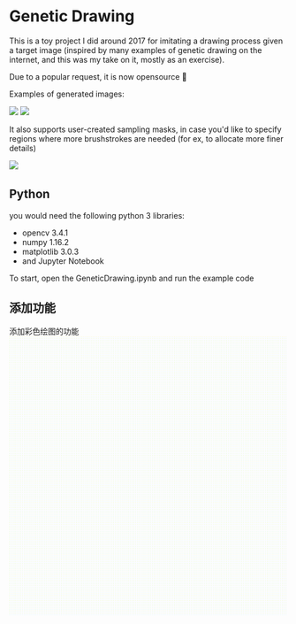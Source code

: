 <!--
 * @Author: your name
 * @Date: 2021-06-18 10:04:20
 * @LastEditTime: 2021-07-08 14:43:43
 * @LastEditors: Please set LastEditors
 * @Description: In User Settings Edit
 * @FilePath: /genetic-drawing/README.md
-->
# Genetic Drawing
This is a toy project I did around 2017 for imitating a drawing process given a target image (inspired by many examples of genetic drawing on the internet, and this was my take on it, mostly as an exercise). 

Due to a popular request, it is now opensource 🙂

Examples of generated images:

![](imgs/img1.gif) <img src="imgs/img2.gif" width="380">

It also supports user-created sampling masks, in case you'd like to specify regions where more brushstrokes are needed (for ex, to allocate more finer details)


<img src="imgs/img3.gif">


## Python
you would need the following python 3 libraries:

* opencv 3.4.1
* numpy 1.16.2
* matplotlib 3.0.3
* and Jupyter Notebook

To start, open the GeneticDrawing.ipynb and run the example code


## 添加功能

添加彩色绘图的功能
<img src="02.gif">
